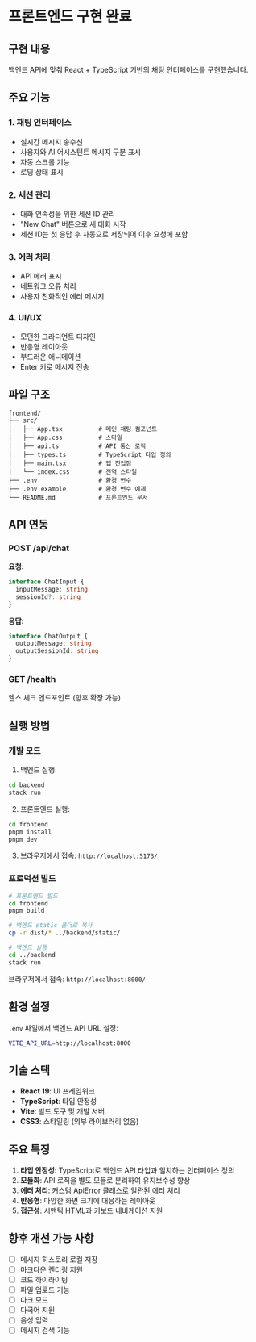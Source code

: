 # 프론트엔드 구현 완료

## 구현 내용

백엔드 API에 맞춰 React + TypeScript 기반의 채팅 인터페이스를 구현했습니다.

## 주요 기능

### 1. 채팅 인터페이스
- 실시간 메시지 송수신
- 사용자와 AI 어시스턴트 메시지 구분 표시
- 자동 스크롤 기능
- 로딩 상태 표시

### 2. 세션 관리
- 대화 연속성을 위한 세션 ID 관리
- "New Chat" 버튼으로 새 대화 시작
- 세션 ID는 첫 응답 후 자동으로 저장되어 이후 요청에 포함

### 3. 에러 처리
- API 에러 표시
- 네트워크 오류 처리
- 사용자 친화적인 에러 메시지

### 4. UI/UX
- 모던한 그라디언트 디자인
- 반응형 레이아웃
- 부드러운 애니메이션
- Enter 키로 메시지 전송

## 파일 구조

```
frontend/
├── src/
│   ├── App.tsx          # 메인 채팅 컴포넌트
│   ├── App.css          # 스타일
│   ├── api.ts           # API 통신 로직
│   ├── types.ts         # TypeScript 타입 정의
│   ├── main.tsx         # 앱 진입점
│   └── index.css        # 전역 스타일
├── .env                 # 환경 변수
├── .env.example         # 환경 변수 예제
└── README.md            # 프론트엔드 문서
```

## API 연동

### POST /api/chat

**요청:**
```typescript
interface ChatInput {
  inputMessage: string
  sessionId?: string
}
```

**응답:**
```typescript
interface ChatOutput {
  outputMessage: string
  outputSessionId: string
}
```

### GET /health

헬스 체크 엔드포인트 (향후 확장 가능)

## 실행 방법

### 개발 모드

1. 백엔드 실행:
```bash
cd backend
stack run
```

2. 프론트엔드 실행:
```bash
cd frontend
pnpm install
pnpm dev
```

3. 브라우저에서 접속: `http://localhost:5173/`

### 프로덕션 빌드

```bash
# 프론트엔드 빌드
cd frontend
pnpm build

# 백엔드 static 폴더로 복사
cp -r dist/* ../backend/static/

# 백엔드 실행
cd ../backend
stack run
```

브라우저에서 접속: `http://localhost:8000/`

## 환경 설정

`.env` 파일에서 백엔드 API URL 설정:

```bash
VITE_API_URL=http://localhost:8000
```

## 기술 스택

- **React 19**: UI 프레임워크
- **TypeScript**: 타입 안정성
- **Vite**: 빌드 도구 및 개발 서버
- **CSS3**: 스타일링 (외부 라이브러리 없음)

## 주요 특징

1. **타입 안정성**: TypeScript로 백엔드 API 타입과 일치하는 인터페이스 정의
2. **모듈화**: API 로직을 별도 모듈로 분리하여 유지보수성 향상
3. **에러 처리**: 커스텀 ApiError 클래스로 일관된 에러 처리
4. **반응형**: 다양한 화면 크기에 대응하는 레이아웃
5. **접근성**: 시맨틱 HTML과 키보드 네비게이션 지원

## 향후 개선 가능 사항

- [ ] 메시지 히스토리 로컬 저장
- [ ] 마크다운 렌더링 지원
- [ ] 코드 하이라이팅
- [ ] 파일 업로드 기능
- [ ] 다크 모드
- [ ] 다국어 지원
- [ ] 음성 입력
- [ ] 메시지 검색 기능

